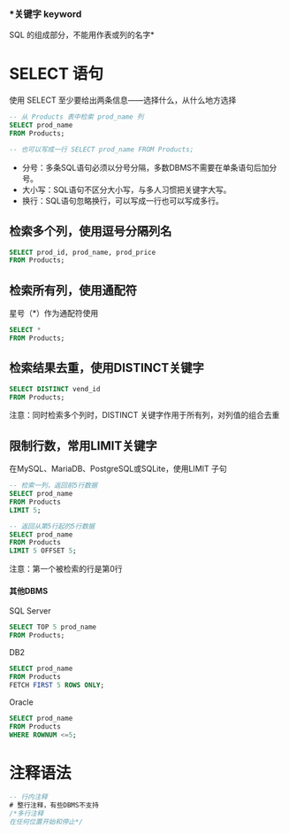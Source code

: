 ### *关键字 keyword
SQL 的组成部分，不能用作表或列的名字*

# SELECT 语句
使用 SELECT 至少要给出两条信息——选择什么，从什么地方选择

```sql
-- 从 Products 表中检索 prod_name 列
SELECT prod_name
FROM Products;

-- 也可以写成一行 SELECT prod_name FROM Products;
```

- 分号：多条SQL语句必须以分号分隔，多数DBMS不需要在单条语句后加分号。
- 大小写：SQL语句不区分大小写，与多人习惯把关键字大写。
- 换行：SQL语句忽略换行，可以写成一行也可以写成多行。

## 检索多个列，使用逗号分隔列名
```sql
SELECT prod_id, prod_name, prod_price
FROM Products;
```

## 检索所有列，使用通配符
星号（\*）作为通配符使用
```sql
SELECT *
FROM Products;
```

## 检索结果去重，使用DISTINCT关键字
```sql
SELECT DISTINCT vend_id
FROM Products;
```
注意：同时检索多个列时，DISTINCT 关键字作用于所有列，对列值的组合去重

## 限制行数，常用LIMIT关键字
在MySQL、MariaDB、PostgreSQL或SQLite，使用LIMIT 子句
```sql
-- 检索一列，返回前5行数据
SELECT prod_name 
FROM Products 
LIMIT 5;

-- 返回从第5行起的5行数据
SELECT prod_name 
FROM Products 
LIMIT 5 OFFSET 5;
```
注意：第一个被检索的行是第0行

#### 其他DBMS
SQL Server
```sql
SELECT TOP 5 prod_name 
FROM Products;
```

DB2
```sql
SELECT prod_name 
FROM Products 
FETCH FIRST 5 ROWS ONLY;
```

Oracle
```sql
SELECT prod_name 
FROM Products 
WHERE ROWNUM <=5;
```



# 注释语法
```sql
-- 行内注释
# 整行注释，有些DBMS不支持
/*多行注释
在任何位置开始和停止*/
```


